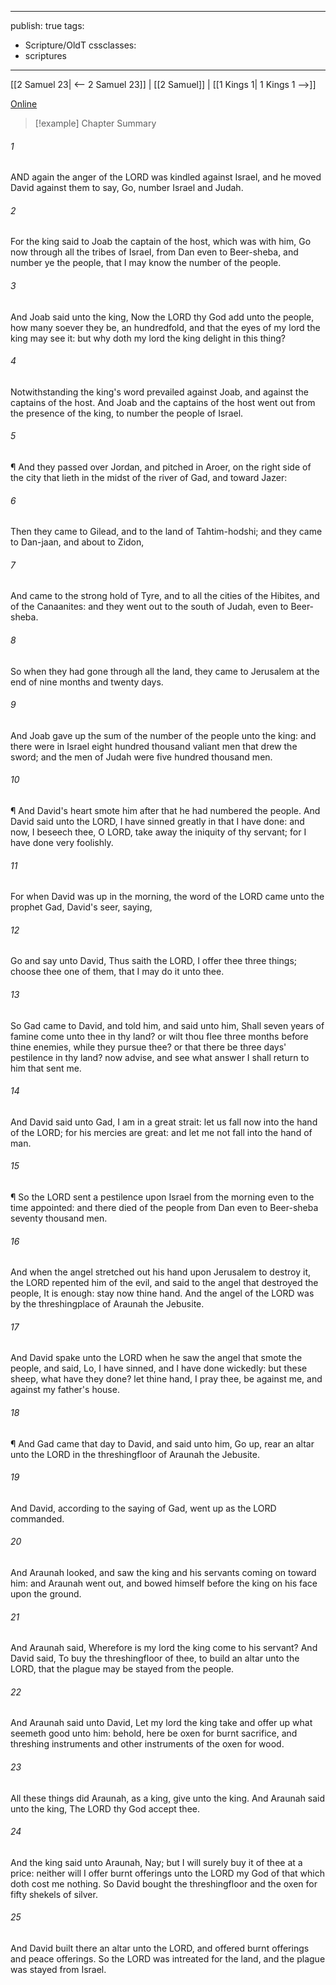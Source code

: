 

---
publish: true
tags:
  - Scripture/OldT
cssclasses:
  - scriptures
---
[[2 Samuel 23| <-- 2 Samuel 23]] | [[2 Samuel]] | [[1 Kings 1| 1 Kings 1 -->]]

[Online](https://churchofjesuschrist.org/study/scriptures/ot/2-sam/24?lang=eng)

>[!example] Chapter Summary
>
###### 1
AND again the anger of the LORD was kindled against Israel, and he moved David against them to say, Go, number Israel and Judah.
###### 2
For the king said to Joab the captain of the host, which was with him, Go now through all the tribes of Israel, from Dan even to Beer-sheba, and number ye the people, that I may know the number of the people.
###### 3
And Joab said unto the king, Now the LORD thy God add unto the people, how many soever they be, an hundredfold, and that the eyes of my lord the king may see it: but why doth my lord the king delight in this thing?
###### 4
Notwithstanding the king's word prevailed against Joab, and against the captains of the host.  And Joab and the captains of the host went out from the presence of the king, to number the people of Israel.
###### 5
¶ And they passed over Jordan, and pitched in Aroer, on the right side of the city that lieth in the midst of the river of Gad, and toward Jazer:
###### 6
Then they came to Gilead, and to the land of Tahtim-hodshi; and they came to Dan-jaan, and about to Zidon,
###### 7
And came to the strong hold of Tyre, and to all the cities of the Hibites, and of the Canaanites: and they went out to the south of Judah, even to Beer-sheba.
###### 8
So when they had gone through all the land, they came to Jerusalem at the end of nine months and twenty days.
###### 9
And Joab gave up the sum of the number of the people unto the king: and there were in Israel eight hundred thousand valiant men that drew the sword; and the men of Judah were five hundred thousand men.
###### 10
¶ And David's heart smote him after that he had numbered the people.  And David said unto the LORD, I have sinned greatly in that I have done: and now, I beseech thee, O LORD, take away the iniquity of thy servant; for I have done very foolishly.
###### 11
For when David was up in the morning, the word of the LORD came unto the prophet Gad, David's seer, saying,
###### 12
Go and say unto David, Thus saith the LORD, I offer thee three things; choose thee one of them, that I may do it unto thee.
###### 13
So Gad came to David, and told him, and said unto him, Shall seven years of famine come unto thee in thy land?  or wilt thou flee three months before thine enemies, while they pursue thee?  or that there be three days' pestilence in thy land?  now advise, and see what answer I shall return to him that sent me.
###### 14
And David said unto Gad, I am in a great strait: let us fall now into the hand of the LORD; for his mercies are great: and let me not fall into the hand of man.
###### 15
¶ So the LORD sent a pestilence upon Israel from the morning even to the time appointed: and there died of the people from Dan even to Beer-sheba seventy thousand men.
###### 16
And when the angel stretched out his hand upon Jerusalem to destroy it, the LORD repented him of the evil, and said to the angel that destroyed the people, It is enough: stay now thine hand.  And the angel of the LORD was by the threshingplace of Araunah the Jebusite.
###### 17
And David spake unto the LORD when he saw the angel that smote the people, and said, Lo, I have sinned, and I have done wickedly: but these sheep, what have they done?  let thine hand, I pray thee, be against me, and against my father's house.
###### 18
¶ And Gad came that day to David, and said unto him, Go up, rear an altar unto the LORD in the threshingfloor of Araunah the Jebusite.
###### 19
And David, according to the saying of Gad, went up as the LORD commanded.
###### 20
And Araunah looked, and saw the king and his servants coming on toward him: and Araunah went out, and bowed himself before the king on his face upon the ground.
###### 21
And Araunah said, Wherefore is my lord the king come to his servant?  And David said, To buy the threshingfloor of thee, to build an altar unto the LORD, that the plague may be stayed from the people.
###### 22
And Araunah said unto David, Let my lord the king take and offer up what seemeth good unto him: behold, here be oxen for burnt sacrifice, and threshing instruments and other instruments of the oxen for wood.
###### 23
All these things did Araunah, as a king, give unto the king.  And Araunah said unto the king, The LORD thy God accept thee.
###### 24
And the king said unto Araunah, Nay; but I will surely buy it of thee at a price: neither will I offer burnt offerings unto the LORD my God of that which doth cost me nothing.  So David bought the threshingfloor and the oxen for fifty shekels of silver.
###### 25
And David built there an altar unto the LORD, and offered burnt offerings and peace offerings.  So the LORD was intreated for the land, and the plague was stayed from Israel.



